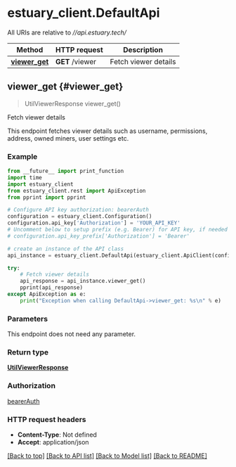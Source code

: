 # estuary_client.DefaultApi

All URIs are relative to *//api.estuary.tech/*

Method | HTTP request | Description
------------- | ------------- | -------------
[**viewer_get**](DefaultApi.md#viewer_get) | **GET** /viewer | Fetch viewer details

## **viewer_get** {#viewer_get}
> UtilViewerResponse viewer_get()

Fetch viewer details

This endpoint fetches viewer details such as username, permissions, address, owned miners, user settings etc.

### Example
```python
from __future__ import print_function
import time
import estuary_client
from estuary_client.rest import ApiException
from pprint import pprint

# Configure API key authorization: bearerAuth
configuration = estuary_client.Configuration()
configuration.api_key['Authorization'] = 'YOUR_API_KEY'
# Uncomment below to setup prefix (e.g. Bearer) for API key, if needed
# configuration.api_key_prefix['Authorization'] = 'Bearer'

# create an instance of the API class
api_instance = estuary_client.DefaultApi(estuary_client.ApiClient(configuration))

try:
    # Fetch viewer details
    api_response = api_instance.viewer_get()
    pprint(api_response)
except ApiException as e:
    print("Exception when calling DefaultApi->viewer_get: %s\n" % e)
```

### Parameters
This endpoint does not need any parameter.

### Return type

[**UtilViewerResponse**](UtilViewerResponse.md)

### Authorization

[bearerAuth](../README.md#bearerAuth)

### HTTP request headers

 - **Content-Type**: Not defined
 - **Accept**: application/json

[[Back to top]](#) [[Back to API list]](../README.md#documentation-for-api-endpoints) [[Back to Model list]](../README.md#documentation-for-models) [[Back to README]](../README.md)

